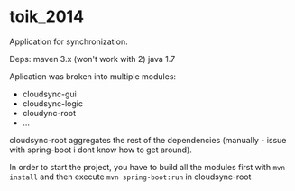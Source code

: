 toik_2014
=========

Application for synchronization.

Deps:
maven 3.x (won't work with 2)
java 1.7

Aplication was broken into multiple modules:
* cloudsync-gui
* cloudsync-logic
* cloudync-root
* ...


cloudsync-root aggregates the rest of the dependencies (manually - issue with spring-boot i dont know how to get around).

In order to start the project, you have to build all the modules first with `mvn install` and then execute `mvn spring-boot:run` in cloudsync-root